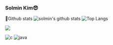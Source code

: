 ### Solmin Kim😎
<!--
**terysol/terysol** is a ✨ _special_ ✨ repository because its `README.md` (this file) appears on your GitHub profile.

Here are some ideas to get you started:

- 🔭 I’m currently working on ...
- 🌱 I’m currently learning ...
- 👯 I’m looking to collaborate on ...
- 🤔 I’m looking for help with ...
- 💬 Ask me about ...
- 📫 How to reach me: ...
- 😄 Pronouns: ...
- ⚡ Fun fact: ...
-->
🎈Github stats
![solmin's github stats](https://github-readme-stats.vercel.app/api?username=terysol&show_icons=true) ![Top Langs](http://github-readme-stats.vercel.app/api/top-langs/?username=terysol&layout=compact&theme=light)

![](https://img.shields.io/github/followers/terysol?style=social)

![c](https://img.shields.io/badge/-c-%23A8B9CC?style=for-the-badge&logo=c&logoColor=white) ![java](https://img.shields.io/badge/-java-%23007396?style=for-the-badge&logo=java)

